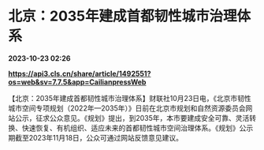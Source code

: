# 北京：2035年建成首都韧性城市治理体系

**2023-10-23 02:26**

**https://api3.cls.cn/share/article/1492551?os=web&sv=7.7.5&app=CailianpressWeb**

【北京：2035年建成首都韧性城市治理体系】财联社10月23日电，《北京市韧性城市空间专项规划（2022年—2035年）》日前在北京市规划和自然资源委员会网站公示，征求公众意见。《规划》提出，到2035年，本市要建成安全可靠、灵活转换、快速恢复、有机组织、适应未来的首都韧性城市空间治理体系。《规划》公示期截至2023年11月18日，公众可通过网站反馈意见建议。